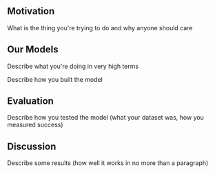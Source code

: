 ## Motivation

What is the thing you're trying to do and why anyone should care

## Our Models

Describe what you're doing in very high terms

Describe how you built the model

## Evaluation

Describe how you tested the model (what your dataset was, how you measured success)

## Discussion

Describe some results (how well it works in no more than a paragraph)